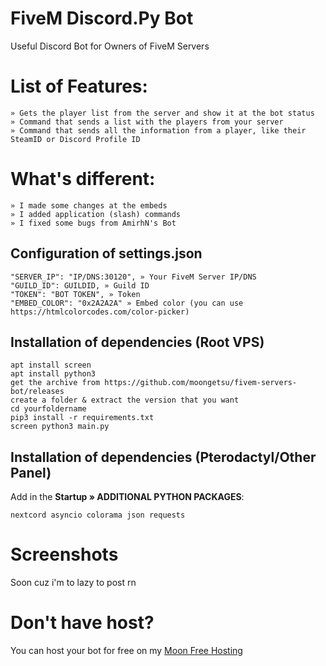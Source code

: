 # FiveM Discord.Py Bot 
Useful Discord Bot for Owners of FiveM Servers

# List of Features:
```
» Gets the player list from the server and show it at the bot status
» Command that sends a list with the players from your server
» Command that sends all the information from a player, like their SteamID or Discord Profile ID
```

# What's different:
```
» I made some changes at the embeds
» I added application (slash) commands
» I fixed some bugs from AmirhN's Bot
```
## Configuration of settings.json
```
"SERVER_IP": "IP/DNS:30120", » Your FiveM Server IP/DNS
"GUILD_ID": GUILDID, » Guild ID
"TOKEN": "BOT TOKEN", » Token
"EMBED_COLOR": "0x2A2A2A" » Embed color (you can use https://htmlcolorcodes.com/color-picker)
```

## Installation of dependencies (Root VPS)

```
apt install screen
apt install python3
get the archive from https://github.com/moongetsu/fivem-servers-bot/releases
create a folder & extract the version that you want
cd yourfoldername
pip3 install -r requirements.txt
screen python3 main.py
```

## Installation of dependencies (Pterodactyl/Other Panel)
Add in the **Startup » ADDITIONAL PYTHON PACKAGES**: 
```
nextcord asyncio colorama json requests
```

# Screenshots
Soon cuz i'm to lazy to post rn
# Don't have host?
You can host your bot for free on my [Moon Free Hosting](https://freehost.moongetsu.xyz) 
